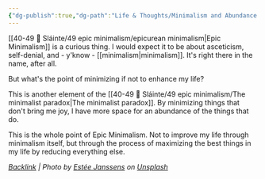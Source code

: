 ```yaml
---
{"dg-publish":true,"dg-path":"Life & Thoughts/Minimalism and Abundance.md","permalink":"/life-and-thoughts/minimalism-and-abundance/","title":"minimalism and abundance","noteIcon":"","created":"2023-07-10T11:18:40","updated":"2023-07-16T21:42:01.865-04:00"}
---
```



[[40-49 🔅 Sláinte/49 epic minimalism/epicurean minimalism\|Epic Minimalism]] is a curious thing. I would expect it to be about asceticism, self-denial, and - y'know - [[minimalism\|minimalism]]. It's right there in the name, after all. 

But what's the point of minimizing if not to enhance my life? 

This is another element of the [[40-49 🔅 Sláinte/49 epic minimalism/The minimalist paradox\|The minimalist paradox]]. By minimizing things that don't bring me joy, I have more space for an abundance of the things that do.

This is the whole point of Epic Minimalism. Not to improve my life through minimalism itself, but through the process of maximizing the best things in my life by reducing everything else.





*[Backlink](https://unsplash.com/photos/0r3GWjxTr3g) | Photo by [Estée Janssens](https://unsplash.com/@esteejanssens?utm_source=Obsidian%20Image%20Inserter%20Plugin&utm_medium=referral) on [Unsplash](https://unsplash.com/?utm_source=Obsidian%20Image%20Inserter%20Plugin&utm_medium=referral)*

